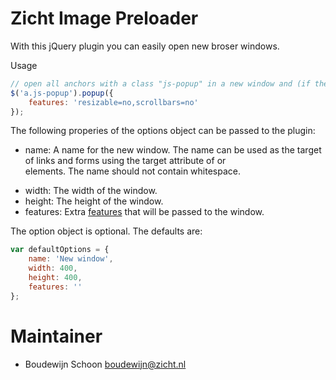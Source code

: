 # Zicht Image Preloader

With this jQuery plugin you can easily open new broser windows.

Usage

```javascript
// open all anchors with a class "js-popup" in a new window and (if the browser supports it) disable resizing and scrolling
$('a.js-popup').popup({
    features: 'resizable=no,scrollbars=no'
});
```

The following properies of the options object can be passed to the plugin:

- name: A name for the new window. The name can be used as the target of links and forms using the target attribute of <a> or <form> elements. The name should not contain whitespace.
- width: The width of the window.
- height: The height of the window.
- features: Extra [features](https://developer.mozilla.org/en-US/docs/Web/API/Window/open#Position_and_size_features) that will be passed to the window.

The option object is optional. The defaults are:

```javascript
var defaultOptions = {
    name: 'New window',
    width: 400,
    height: 400,
    features: ''
};
```

# Maintainer
* Boudewijn Schoon <boudewijn@zicht.nl>
